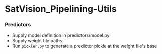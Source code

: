 # SatVision_Pipelining-Utils

### Predictors

- Supply model definition in predictors/model.py
- Supply weight file paths
- Run `pickler.py` to generate a predictor pickle at the weight file's base
